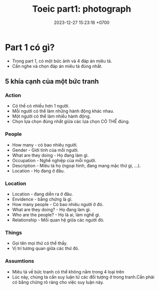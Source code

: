 ﻿---
layout: post
title:  "Toeic part1: photograph"
date:   2023-12-27 15:23:16 +0700
categories: toeic part1
---

# Part 1 có gì?
- Trong part 1, có một bức ảnh và 4 đáp án miêu tả.
- Cần nghe và chọn đáp án miêu tả đúng nhất.

## 5 khía cạnh của một bức tranh
### Action
- Có thể có nhiều hơn 1 người.
- Mỗi người có thể làm những hành động khác nhau.
- Một người có thể làm nhiều hành động.
- Chọn lựa chọn đúng nhất giữa các lựa chọn CÓ THỂ đúng.

### People
- How many - có bao nhiêu người.
- Gender - Giới tính của mỗi người.
- What are they doing - Họ đang làm gì.
- Occupation - Nghề nghiệp của mỗi người.
- Description - Miêu tả họ (ngoại hình, đang mang mặc thứ gì, ...).
- Location - Họ đang ở đâu.

### Location
- Location - đang diễn ra ở đâu.
- Envidence - bằng chứng là gì.
- How many people - Có bao nhiêu người ở đó.
- What are they doing? - Họ đang làm gì.
- Who are the people? - Họ là ai, làm nghề gì.
- Relationship - Mối quan hệ giữa các người đó.

### Things
- Gọi tên mọi thứ có thể thấy.
- Vị trí tương quan giữa các thứ đó.

### Assumtions
- Miêu tả về bức tranh có thể không nằm trong 4 loại trên
- Lúc này, chúng ta cần suy luận từ các đối tượng ở trong tranh.Cần phải có bằng chứng rõ ràng cho việc suy luận này.
